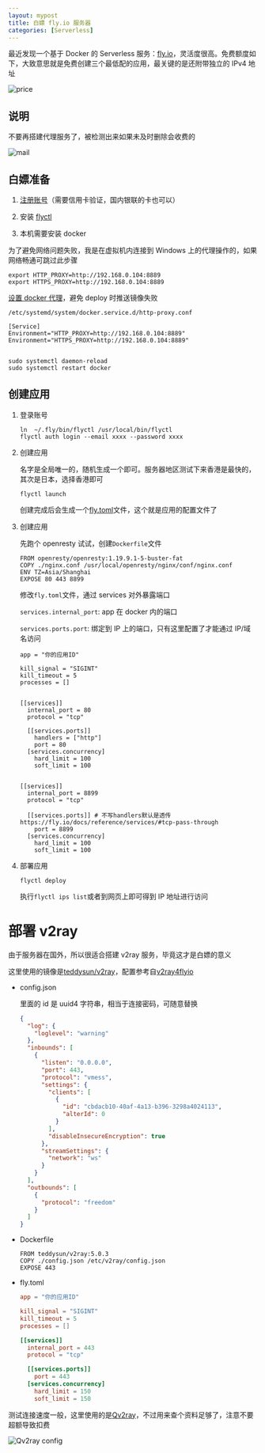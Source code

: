 ```yaml
---
layout: mypost
title: 白嫖 fly.io 服务器
categories: [Serverless]
---
```


最近发现一个基于 Docker 的 Serverless 服务：[fly.io](https://fly.io/)，灵活度很高。免费额度如下，大致意思就是免费创建三个最低配的应用，最关键的是还附带独立的 IPv4 地址

![price](price.png)

## 说明

不要再搭建代理服务了，被检测出来如果未及时删除会收费的

![mail](mail.png)

## 白嫖准备

1. [注册账号](https://fly.io/)（需要信用卡验证，国内银联的卡也可以）

2. 安装 [flyctl](https://fly.io/docs/getting-started/installing-flyctl/)

3. 本机需要安装 docker

为了避免网络问题失败，我是在虚拟机内连接到 Windows 上的代理操作的，如果网络畅通可跳过此步骤

```
export HTTP_PROXY=http://192.168.0.104:8889
export HTTPS_PROXY=http://192.168.0.104:8889
```

[设置 docker 代理](https://docs.docker.com/config/daemon/systemd/#httphttps-proxy)，避免 deploy 时推送镜像失败

```
/etc/systemd/system/docker.service.d/http-proxy.conf

[Service]
Environment="HTTP_PROXY=http://192.168.0.104:8889"
Environment="HTTPS_PROXY=http://192.168.0.104:8889"


sudo systemctl daemon-reload
sudo systemctl restart docker
```

## 创建应用

1. 登录账号

   ```
   ln  ~/.fly/bin/flyctl /usr/local/bin/flyctl
   flyctl auth login --email xxxx --password xxxx
   ```

2. 创建应用

   名字是全局唯一的，随机生成一个即可。服务器地区测试下来香港是最快的，其次是日本，选择香港即可

   ```
   flyctl launch
   ```

   创建完成后会生成一个[fly.toml](https://fly.io/docs/reference/configuration/)文件，这个就是应用的配置文件了

3. 创建应用

   先跑个 openresty 试试，创建`Dockerfile`文件

   ```
   FROM openresty/openresty:1.19.9.1-5-buster-fat
   COPY ./nginx.conf /usr/local/openresty/nginx/conf/nginx.conf
   ENV TZ=Asia/Shanghai
   EXPOSE 80 443 8899
   ```

   修改`fly.toml`文件，通过 services 对外暴露端口

   `services.internal_port`: app 在 docker 内的端口

   `services.ports.port`: 绑定到 IP 上的端口，只有这里配置了才能通过 IP/域名访问

   ```
   app = "你的应用ID"

   kill_signal = "SIGINT"
   kill_timeout = 5
   processes = []


   [[services]]
     internal_port = 80
     protocol = "tcp"

     [[services.ports]]
       handlers = ["http"]
       port = 80
     [services.concurrency]
       hard_limit = 100
       soft_limit = 100


   [[services]]
     internal_port = 8899
     protocol = "tcp"

     [[services.ports]] # 不写handlers默认是透传 https://fly.io/docs/reference/services/#tcp-pass-through
       port = 8899
     [services.concurrency]
       hard_limit = 100
       soft_limit = 100
   ```

4. 部署应用

   ```
   flyctl deploy
   ```

   执行`flyctl ips list`或者到网页上即可得到 IP 地址进行访问

# 部署 v2ray

由于服务器在国外，所以很适合搭建 v2ray 服务，毕竟这才是白嫖的意义

这里使用的镜像是[teddysun/v2ray](https://hub.docker.com/r/teddysun/v2ray)，配置参考自[v2ray4flyio](https://github.com/lyz7805/v2ray4flyio/blob/main/v2ray.sh)

- config.json

  里面的 id 是 uuid4 字符串，相当于连接密码，可随意替换

  ```json
  {
    "log": {
      "loglevel": "warning"
    },
    "inbounds": [
      {
        "listen": "0.0.0.0",
        "port": 443,
        "protocol": "vmess",
        "settings": {
          "clients": [
            {
              "id": "cbdacb10-40af-4a13-b396-3298a4024113",
              "alterId": 0
            }
          ],
          "disableInsecureEncryption": true
        },
        "streamSettings": {
          "network": "ws"
        }
      }
    ],
    "outbounds": [
      {
        "protocol": "freedom"
      }
    ]
  }
  ```

- Dockerfile

  ```
  FROM teddysun/v2ray:5.0.3
  COPY ./config.json /etc/v2ray/config.json
  EXPOSE 443
  ```

- fly.toml

  ```toml
  app = "你的应用ID"

  kill_signal = "SIGINT"
  kill_timeout = 5
  processes = []

  [[services]]
    internal_port = 443
    protocol = "tcp"

    [[services.ports]]
      port = 443
    [services.concurrency]
      hard_limit = 150
      soft_limit = 150

  ```

测试连接速度一般，这里使用的是[Qv2ray](https://github.com/Qv2ray/Qv2ray)，不过用来查个资料足够了，注意不要超额导致扣费

![Qv2ray config](Qv2ray-config.png)
